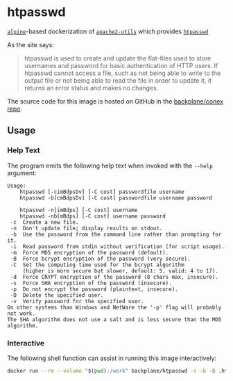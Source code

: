 # htpasswd

[`alpine`](https://hub.docker.com/_/alpine/)-based dockerization of [`apache2-utils`](https://pkgs.alpinelinux.org/package/edge/main/x86_64/apache2-utils) which provides [`htpasswd`](https://httpd.apache.org/docs/current/programs/htpasswd.html)

As the site says:

> htpasswd is used to create and update the flat-files used to store usernames and password for basic authentication of HTTP users. If htpasswd cannot access a file, such as not being able to write to the output file or not being able to read the file in order to update it, it returns an error status and makes no changes.

The source code for this image is hosted on GitHub in the [backplane/conex repo](https://github.com/backplane/conex/tree/main/htpasswd).

## Usage

### Help Text

The program emits the following help text when invoked with the `--help` argument:

```
Usage:
	htpasswd [-cimBdpsDv] [-C cost] passwordfile username
	htpasswd -b[cmBdpsDv] [-C cost] passwordfile username password

	htpasswd -n[imBdps] [-C cost] username
	htpasswd -nb[mBdps] [-C cost] username password
 -c  Create a new file.
 -n  Don't update file; display results on stdout.
 -b  Use the password from the command line rather than prompting for it.
 -i  Read password from stdin without verification (for script usage).
 -m  Force MD5 encryption of the password (default).
 -B  Force bcrypt encryption of the password (very secure).
 -C  Set the computing time used for the bcrypt algorithm
     (higher is more secure but slower, default: 5, valid: 4 to 17).
 -d  Force CRYPT encryption of the password (8 chars max, insecure).
 -s  Force SHA encryption of the password (insecure).
 -p  Do not encrypt the password (plaintext, insecure).
 -D  Delete the specified user.
 -v  Verify password for the specified user.
On other systems than Windows and NetWare the '-p' flag will probably not work.
The SHA algorithm does not use a salt and is less secure than the MD5 algorithm.
```

### Interactive

The following shell function can assist in running this image interactively:

```sh
docker run --rm --volume "$(pwd):/work" backplane/htpasswd -c -b -B .htpasswd testuser testpassword
```
